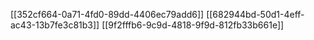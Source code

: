 [[352cf664-0a71-4fd0-89dd-4406ec79add6]]
[[682944bd-50d1-4eff-ac43-13b7fe3c81b3]]
[[9f2fffb6-9c9d-4818-9f9d-812fb33b661e]]
